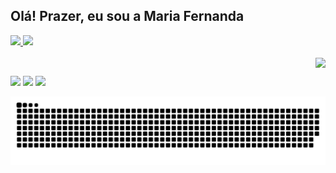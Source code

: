 ## Olá! Prazer, eu sou a Maria Fernanda
 <div>
  <a href="https://github.com/mfernandacs">
  <img height="180em" src="https://github-readme-stats.vercel.app/api?username=mfernandacs&show_icons=true&theme=dracula&include_all_commits=true&count_private=true"/>
  <img height="180em" src="https://github-readme-stats.vercel.app/api/top-langs/?username=mfernandacs&layout=compact&langs_count=16&theme=dracula"/>
</div>
<div style="display: inline_block"><br>
  <img align="right" src="https://media.giphy.com/media/26gsjOSeQbbduvOMg/giphy.gif">
</div>
  
  ##
 
<div> 
  
  <a href="https://instagram.com/sheismariafernanda" target="_blank"><img src="https://img.shields.io/badge/-Instagram-%23E4405F?style=for-the-badge&logo=instagram&logoColor=white" target="_blank"></a>
  <a href = "mailto:mfernandaconceicaosantos@gmail.com"><img src="https://img.shields.io/badge/-Gmail-%23333?style=for-the-badge&logo=gmail&logoColor=white" target="_blank"></a>
  <a href="https://www.linkedin.com/in/maria155713" target="_blank"><img src="https://img.shields.io/badge/-LinkedIn-%230077B5?style=for-the-badge&logo=linkedin&logoColor=white" target="_blank"></a> 
 
  ![Snake animation](https://github.com/mfernandacs/mfernandacs/blob/output/github-contribution-grid-snake.svg)
 
</div>
